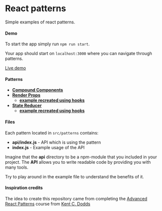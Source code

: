 # React patterns
Simple examples of react patterns.

#### Demo

To start the app simply run ```npm run start```.

Your app should start on ```localhost:3000``` where you can navigate through patterns.

[Live demo](http://react-patterns.tprzytula.me)

#### Patterns

* **[Compound Components](./src/patterns/compoundComponents)**
* **[Render Props](./src/patterns/renderProps/classComponents)**
    * **[example recreated using hooks](./src/patterns/renderProps/hooks)**
* **[State Reducer](./src/patterns/stateReducer/classComponents)**
    * **[example recreated using hooks](./src/patterns/stateReducer/hooks)**

#### Files

Each pattern located in ```src/patterns``` contains:
* **api/index.js** - API which is using the pattern
* **index.js** - Example usage of the API

Imagine that the **api** directory to be a npm-module that you included in your project. The **API** allows you to write readable code by providing you with many tools.
 
Try to play around in the example file to understand the benefits of it.

#### Inspiration credits

The idea to create this repository came from completing the [Advanced React Patterns](https://frontendmasters.com/courses/advanced-react-patterns/) course from [Kent C. Dodds](https://github.com/kentcdodds)
